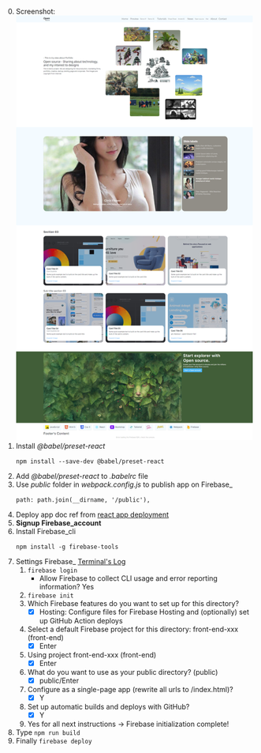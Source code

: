 0. Screenshot:
    ![localhost8001](https://github.com/baodainguyen/front-end/blob/backup/screenshot_8001.png)
1. Install *@babel/preset-react*
    ```
    npm install --save-dev @babel/preset-react
    ```
2. Add *@babel/preset-react* to *.babelrc* file
3. Use *public* folder in *webpack.config.js* to publish app on Firebase_
    ```
    path: path.join(__dirname, '/public'),
    ```
4. Deploy app doc ref from [react app deployment](https://create-react-app.dev/docs/deployment/#firebase)
5. **Signup Firebase_account**
6. Install Firebase_cli
    ```
    npm install -g firebase-tools
    ```
7. Settings Firebase_ [Terminal's Log](https://github.com/baodainguyen/front-end/blob/main/log.txt)
    1. ``` firebase login ```
        - Allow Firebase to collect CLI usage and error reporting information? Yes
    2. ``` firebase init ```
    3. Which Firebase features do you want to set up for this directory?
        - [x] Hosting: Configure files for Firebase Hosting and (optionally) set up GitHub Action deploys
    4. Select a default Firebase project for this directory: front-end-xxx (front-end)
        - [x] Enter
    5. Using project front-end-xxx (front-end)
        - [x] Enter
    6. What do you want to use as your public directory? (public)
        - [x] public/Enter
    7. Configure as a single-page app (rewrite all urls to /index.html)?
        - [x] Y
    8. Set up automatic builds and deploys with GitHub?
        - [x] Y
    9. Yes for all next instructions -> Firebase initialization complete!
8. Type ``` npm run build ```
9. Finally ``` firebase deploy ```